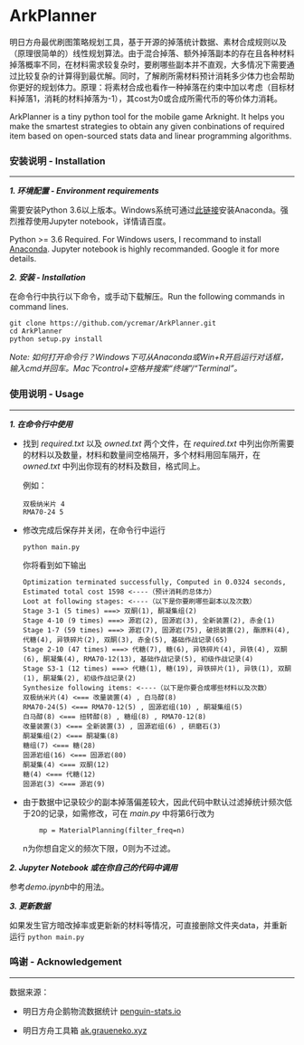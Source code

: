 # ArkPlanner

明日方舟最优刷图策略规划工具，基于开源的掉落统计数据、素材合成规则以及（原理很简单的）线性规划算法。由于混合掉落、额外掉落副本的存在且各种材料掉落概率不同，在材料需求较复杂时，要刷哪些副本并不直观，大多情况下需要通过比较复杂的计算得到最优解。同时，了解刷所需材料预计消耗多少体力也会帮助你更好的规划体力。原理：将素材合成也看作一种掉落在约束中加以考虑（目标材料掉落1，消耗的材料掉落为-1），其cost为0或合成所需代币的等价体力消耗。

ArkPlanner is a tiny python tool for the mobile game Arknight. It helps you make the smartest strategies to obtain any given conbinations of required item based on open-sourced stats data and linear programming algorithms. 

### 安装说明 - Installation
----

***1. 环境配置 - Environment requirements***

需要安装Python 3.6以上版本。Windows系统可通过[此链接](https://www.anaconda.com/distribution/)安装Anaconda。强烈推荐使用Jupyter notebook，详情请百度。

Python >= 3.6 Required. For Windows users, I recommand to install [Anaconda](https://www.anaconda.com/distribution/). Jupyter notebook is highly recommanded. Google it for more details.

***2. 安装 - Installation***

在命令行中执行以下命令，或手动下载解压。Run the following commands in command lines.

```
git clone https://github.com/ycremar/ArkPlanner.git
cd ArkPlanner
python setup.py install
```

*Note: 如何打开命令行？Windows下可从Anaconda或Win+R开启运行对话框，输入cmd并回车。Mac下control+空格并搜索“终端”/“Terminal”。*

### 使用说明 - Usage
---

***1. 在命令行中使用***

* 找到 *required.txt* 以及 *owned.txt* 两个文件，在 *required.txt* 中列出你所需要的材料以及数量，材料和数量间空格隔开，多个材料用回车隔开，在 *owned.txt* 中列出你现有的材料及数目，格式同上。

	例如：
	
	```
	双极纳米片 4
	RMA70-24 5
	```

* 修改完成后保存并关闭，在命令行中运行

	```
	python main.py
	```
	你将看到如下输出
	
	```
	Optimization terminated successfully, Computed in 0.0324 seconds,
	Estimated total cost 1598 <----（预计消耗的总体力）
	Loot at following stages: <----（以下是你要刷哪些副本以及次数）
	Stage 3-1 (5 times) ===> 双酮(1), 酮凝集组(2)
	Stage 4-10 (9 times) ===> 源岩(2), 固源岩(3), 全新装置(2), 赤金(1)
	Stage 1-7 (59 times) ===> 源岩(7), 固源岩(75), 破损装置(2), 酯原料(4), 代糖(4), 异铁碎片(2), 双酮(3), 赤金(5), 基础作战记录(65)
	Stage 2-10 (47 times) ===> 代糖(7), 糖(6), 异铁碎片(4), 异铁(4), 双酮(6), 酮凝集(4), RMA70-12(13), 基础作战记录(5), 初级作战记录(4)
	Stage S3-1 (12 times) ===> 代糖(1), 糖(19), 异铁碎片(1), 异铁(1), 双酮(1), 酮凝集(2), 初级作战记录(2)
	Synthesize following items: <----（以下是你要合成哪些材料以及次数）
	双极纳米片(4) <=== 改量装置(4) , 白马醇(8) 
	RMA70-24(5) <=== RMA70-12(5) , 固源岩组(10) , 酮凝集组(5) 
	白马醇(8) <=== 扭转醇(8) , 糖组(8) , RMA70-12(8) 
	改量装置(3) <=== 全新装置(3) , 固源岩组(6) , 研磨石(3) 
	酮凝集组(2) <=== 酮凝集(8) 
	糖组(7) <=== 糖(28) 
	固源岩组(16) <=== 固源岩(80) 
	酮凝集(4) <=== 双酮(12) 
	糖(4) <=== 代糖(12) 
	固源岩(3) <=== 源岩(9)
	```
	
* 由于数据中记录较少的副本掉落偏差较大，因此代码中默认过滤掉统计频次低于20的记录，如需修改，可在 *main.py* 中将第6行改为

	```
	    mp = MaterialPlanning(filter_freq=n)
	```
	
	n为你想自定义的频次下限，0则为不过滤。

	
***2. Jupyter Notebook 或在你自己的代码中调用***

参考*demo.ipynb*中的用法。


***3. 更新数据***

如果发生官方暗改掉率或更新新的材料等情况，可直接删除文件夹data，并重新运行
	```
	python main.py
	```



### 鸣谢 - Acknowledgement
---
数据来源：

- 明日方舟企鹅物流数据统计 [penguin-stats.io](https://penguin-stats.io/)

- 明日方舟工具箱 [ak.graueneko.xyz](https://ak.graueneko.xyz/)
